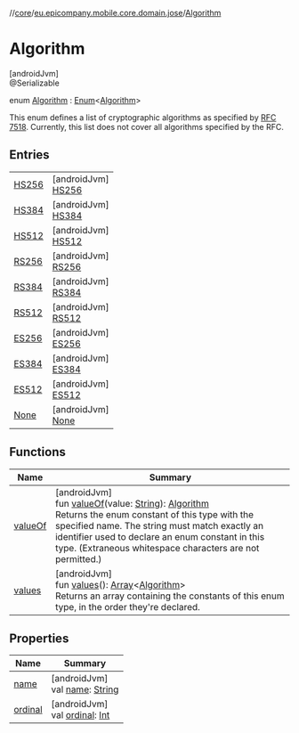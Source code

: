//[core](../../../index.md)/[eu.epicompany.mobile.core.domain.jose](../index.md)/[Algorithm](index.md)

# Algorithm

[androidJvm]\
@Serializable

enum [Algorithm](index.md) : [Enum](https://kotlinlang.org/api/latest/jvm/stdlib/kotlin/-enum/index.html)&lt;[Algorithm](index.md)&gt; 

This enum defines a list of cryptographic algorithms as specified by [RFC 7518](https://www.rfc-editor.org/rfc/rfc7518). Currently, this list does not cover all algorithms specified by the RFC.

## Entries

| | |
|---|---|
| [HS256](-h-s256/index.md) | [androidJvm]<br>[HS256](-h-s256/index.md) |
| [HS384](-h-s384/index.md) | [androidJvm]<br>[HS384](-h-s384/index.md) |
| [HS512](-h-s512/index.md) | [androidJvm]<br>[HS512](-h-s512/index.md) |
| [RS256](-r-s256/index.md) | [androidJvm]<br>[RS256](-r-s256/index.md) |
| [RS384](-r-s384/index.md) | [androidJvm]<br>[RS384](-r-s384/index.md) |
| [RS512](-r-s512/index.md) | [androidJvm]<br>[RS512](-r-s512/index.md) |
| [ES256](-e-s256/index.md) | [androidJvm]<br>[ES256](-e-s256/index.md) |
| [ES384](-e-s384/index.md) | [androidJvm]<br>[ES384](-e-s384/index.md) |
| [ES512](-e-s512/index.md) | [androidJvm]<br>[ES512](-e-s512/index.md) |
| [None](-none/index.md) | [androidJvm]<br>[None](-none/index.md) |

## Functions

| Name | Summary |
|---|---|
| [valueOf](value-of.md) | [androidJvm]<br>fun [valueOf](value-of.md)(value: [String](https://kotlinlang.org/api/latest/jvm/stdlib/kotlin/-string/index.html)): [Algorithm](index.md)<br>Returns the enum constant of this type with the specified name. The string must match exactly an identifier used to declare an enum constant in this type. (Extraneous whitespace characters are not permitted.) |
| [values](values.md) | [androidJvm]<br>fun [values](values.md)(): [Array](https://kotlinlang.org/api/latest/jvm/stdlib/kotlin/-array/index.html)&lt;[Algorithm](index.md)&gt;<br>Returns an array containing the constants of this enum type, in the order they're declared. |

## Properties

| Name | Summary |
|---|---|
| [name](../../eu.epicompany.mobile.core.network.model.wallet/-payment-means-type-resource/-account/index.md#-372974862%2FProperties%2F-1060529556) | [androidJvm]<br>val [name](../../eu.epicompany.mobile.core.network.model.wallet/-payment-means-type-resource/-account/index.md#-372974862%2FProperties%2F-1060529556): [String](https://kotlinlang.org/api/latest/jvm/stdlib/kotlin/-string/index.html) |
| [ordinal](../../eu.epicompany.mobile.core.network.model.wallet/-payment-means-type-resource/-account/index.md#-739389684%2FProperties%2F-1060529556) | [androidJvm]<br>val [ordinal](../../eu.epicompany.mobile.core.network.model.wallet/-payment-means-type-resource/-account/index.md#-739389684%2FProperties%2F-1060529556): [Int](https://kotlinlang.org/api/latest/jvm/stdlib/kotlin/-int/index.html) |
